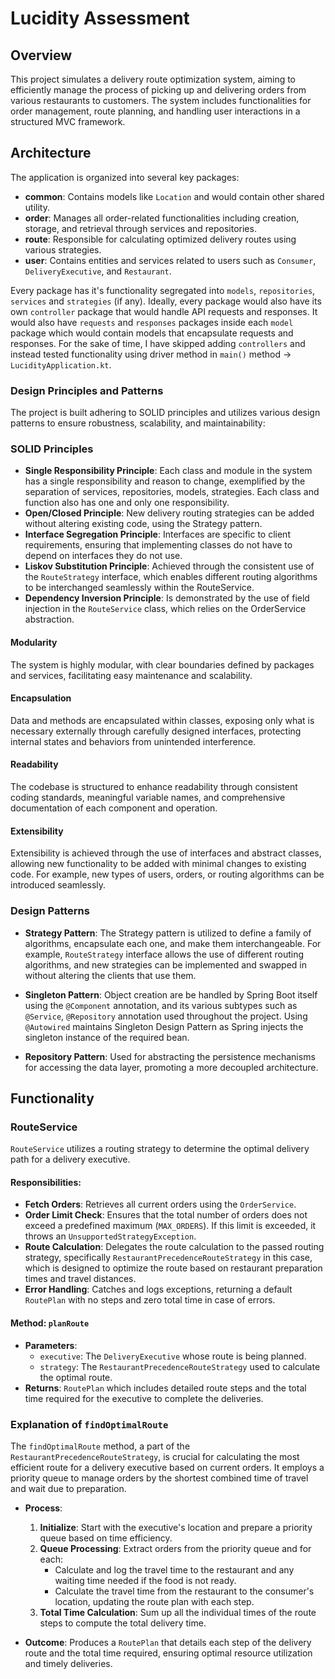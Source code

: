 # Lucidity Assessment

## Overview
This project simulates a delivery route optimization system, aiming to efficiently manage the process of picking up and delivering orders from various restaurants to customers. 
The system includes functionalities for order management, route planning, and handling user interactions in a structured MVC framework.

## Architecture
The application is organized into several key packages:
- **common**: Contains models like `Location` and would contain other shared utility.
- **order**: Manages all order-related functionalities including creation, storage, and retrieval through services and repositories.
- **route**: Responsible for calculating optimized delivery routes using various strategies.
- **user**: Contains entities and services related to users such as `Consumer`, `DeliveryExecutive`, and `Restaurant`.

Every package has it's functionality segregated into `models`, `repositories`, `services` and `strategies` (if any). Ideally, every package would also have its own `controller` package that would handle API requests and responses. 
It would also have `requests` and `responses` packages inside each `model` package which would contain models that encapsulate requests and responses. For the sake of time, I have skipped adding `controllers` and instead tested 
functionality using driver method in `main()` method -> `LucidityApplication.kt`. 

### Design Principles and Patterns
The project is built adhering to SOLID principles and utilizes various design patterns to ensure robustness, scalability, and maintainability:

### SOLID Principles
- **Single Responsibility Principle**: Each class and module in the system has a single responsibility and reason to change, exemplified by the separation of services, repositories, models, strategies. Each class and function also has one and only one responsibility.
- **Open/Closed Principle**: New delivery routing strategies can be added without altering existing code, using the Strategy pattern.
- **Interface Segregation Principle**: Interfaces are specific to client requirements, ensuring that implementing classes do not have to depend on interfaces they do not use. 
- **Liskov Substitution Principle**: Achieved through the consistent use of the `RouteStrategy` interface, which enables different routing algorithms to be interchanged seamlessly within the RouteService.
- **Dependency Inversion Principle**: Is demonstrated by the use of field injection in the `RouteService` class, which relies on the OrderService abstraction.

#### Modularity
The system is highly modular, with clear boundaries defined by packages and services, facilitating easy maintenance and scalability.

#### Encapsulation
Data and methods are encapsulated within classes, exposing only what is necessary externally through carefully designed interfaces, protecting internal states and behaviors from unintended interference.

#### Readability
The codebase is structured to enhance readability through consistent coding standards, meaningful variable names, and comprehensive documentation of each component and operation.

#### Extensibility
Extensibility is achieved through the use of interfaces and abstract classes, allowing new functionality to be added with minimal changes to existing code. For example, new types of users, orders, or routing algorithms can be introduced seamlessly.

### Design Patterns

- **Strategy Pattern**: The Strategy pattern is utilized to define a family of algorithms, encapsulate each one, and make them interchangeable. For example, `RouteStrategy` interface allows the use of different routing algorithms, and new strategies
can be implemented and swapped in without altering the clients that use them.

- **Singleton Pattern**: Object creation are be handled by Spring Boot itself using the `@Component` annotation, and its various subtypes such as `@Service`, `@Repository` annotation used throughout the project. Using `@Autowired` maintains Singleton Design Pattern as 
Spring injects the singleton instance of the required bean.

- **Repository Pattern**: Used for abstracting the persistence mechanisms for accessing the data layer, promoting a more decoupled architecture.

## Functionality

### RouteService

`RouteService` utilizes a routing strategy to determine the optimal delivery path for a delivery executive.

#### Responsibilities:
- **Fetch Orders**: Retrieves all current orders using the `OrderService`.
- **Order Limit Check**: Ensures that the total number of orders does not exceed a predefined maximum (`MAX_ORDERS`). If this limit is exceeded, it throws an `UnsupportedStrategyException`.
- **Route Calculation**: Delegates the route calculation to the passed routing strategy, specifically `RestaurantPrecedenceRouteStrategy` in this case, which is designed to optimize the route based on restaurant preparation times and travel distances.
- **Error Handling**: Catches and logs exceptions, returning a default `RoutePlan` with no steps and zero total time in case of errors.

#### Method: `planRoute`
- **Parameters**:
    - `executive`: The `DeliveryExecutive` whose route is being planned.
    - `strategy`: The `RestaurantPrecedenceRouteStrategy` used to calculate the optimal route.
- **Returns**: `RoutePlan` which includes detailed route steps and the total time required for the executive to complete the deliveries.

### Explanation of `findOptimalRoute`

The `findOptimalRoute` method, a part of the `RestaurantPrecedenceRouteStrategy`, is crucial for calculating the most efficient route for a delivery executive based on current orders. 
It employs a priority queue to manage orders by the shortest combined time of travel and wait due to preparation.

- **Process**:
    1. **Initialize**: Start with the executive's location and prepare a priority queue based on time efficiency.
    2. **Queue Processing**: Extract orders from the priority queue and for each:
        - Calculate and log the travel time to the restaurant and any waiting time needed if the food is not ready.
        - Calculate the travel time from the restaurant to the consumer's location, updating the route plan with each step.
    3. **Total Time Calculation**: Sum up all the individual times of the route steps to compute the total delivery time.

- **Outcome**: Produces a `RoutePlan` that details each step of the delivery route and the total time required, ensuring optimal resource utilization and timely deliveries.
